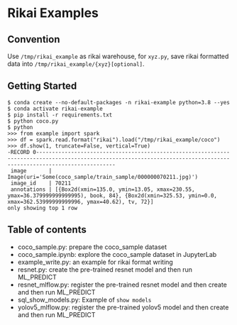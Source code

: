 # Rikai Examples
## Convention
Use `/tmp/rikai_example` as rikai warehouse, for `xyz.py`, save rikai formatted data into `/tmp/rikai_example/{xyz}[optional]`.

## Getting Started
```
$ conda create --no-default-packages -n rikai-example python=3.8 --yes
$ conda activate rikai-example
$ pip install -r requirements.txt
$ python coco.py
$ python
>>> from example import spark
>>> df = spark.read.format("rikai").load("/tmp/rikai_example/coco")
>>> df.show(1, truncate=False, vertical=True)
-RECORD 0---------------------------------------------------------------------------------------------------------------------------------------------------------------------
 image       | Image(uri='Some(coco_sample/train_sample/000000070211.jpg)')
 image_id    | 70211
 annotations | [{Box2d(xmin=135.0, ymin=13.05, xmax=230.55, ymax=36.379999999999995), book, 84}, {Box2d(xmin=325.53, ymin=0.0, xmax=362.53999999999996, ymax=40.62), tv, 72}]
only showing top 1 row
```

## Table of contents
+ coco_sample.py: prepare the coco_sample dataset
+ coco_sample.ipynb: explore the coco_sample dataset in JupyterLab
+ example_write.py: an example for rikai format writing
+ resnet.py: create the pre-trained resnet model and then run ML_PREDICT
+ resnet_mlflow.py: register the pre-trained resnet model and then create and then run ML_PREDICT
+ sql_show_models.py: Example of `show models`
+ yolov5_mlflow.py: register the pre-trained yolov5 model and then create and then run ML_PREDICT


